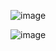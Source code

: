 ![image](https://github.com/user-attachments/assets/96324cbc-b0b5-4ef7-9492-97cc1ab8d669)

![image](https://github.com/user-attachments/assets/3b4dee2b-39e8-4cb3-bbcc-03918886f964)

